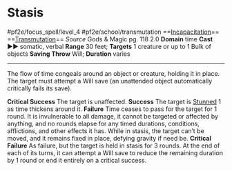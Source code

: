 # Stasis
#pf2e/focus_spell/level_4 #pf2e/school/transmutation 
==[Incapacitation](Incapacitation.md)== ==[Transmutation](Transmutation.md)==
*Source* Gods & Magic pg. 118 2.0
**Domain** time
**Cast** ►► somatic, verbal
**Range** 30 feet; **Targets** 1 creature or up to 1 Bulk of objects
**Saving Throw** Will; **Duration** varies

---
The flow of time congeals around an object or creature, holding it in place. The target must attempt a Will save (an unattended object automatically critically fails its save).

**Critical Success** The target is unaffected.
**Success** The target is [Stunned](Stunned.md) 1 as time thickens around it.
**Failure** Time ceases to pass for the target for 1 round. It is invulnerable to all damage, it cannot be targeted or affected by anything, and no rounds elapse for any timed durations, conditions, afflictions, and other effects it has. While in stasis, the target can’t be moved, and it remains fixed in place, defying gravity if need be.
**Critical Failure** As failure, but the target is held in stasis for 3 rounds. At the end of each of its turns, it can attempt a Will save to reduce the remaining duration by 1 round or end it entirely on a critical success.